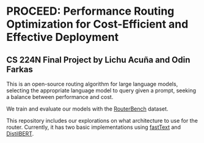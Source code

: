 # PROCEED: Performance Routing Optimization for Cost-Efficient and Effective Deployment

## CS 224N Final Project by Lichu Acuña and Odin Farkas

This is an open-source routing algorithm for large language models, selecting the appropriate language model to query given a prompt, seeking a balance between performance and cost.

We train and evaluate our models with the [RouterBench](https://github.com/withmartian/routerbench) dataset.

This repository includes our explorations on what architecture to use for the router. Currently, it has two basic implementations using [fastText](https://fasttext.cc/) and [DistilBERT](https://huggingface.co/docs/transformers/model_doc/distilbert).
